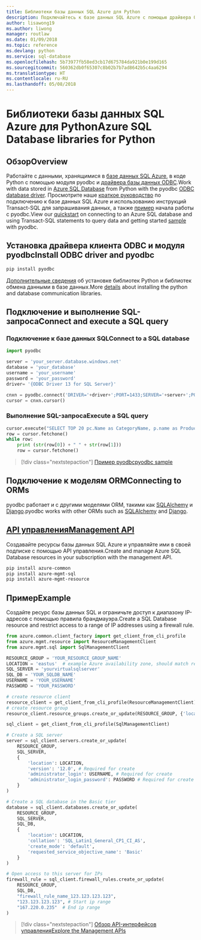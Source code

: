 ```yaml
---
title: Библиотеки базы данных SQL Azure для Python
description: Подключайтесь к базе данных SQL Azure с помощью драйвера ODBC и модуля pyodbc или управляйте экземплярами SQL Azure помощью API управления.
author: lisawong19
ms.author: liwong
manager: routlaw
ms.date: 01/09/2018
ms.topic: reference
ms.devlang: python
ms.service: sql-database
ms.openlocfilehash: 5b73977fb58ed3cb17d675784da921b0e199d165
ms.sourcegitcommit: 560362db0f65307c8b02b7b7ad8642b5c4aa6294
ms.translationtype: HT
ms.contentlocale: ru-RU
ms.lasthandoff: 05/08/2018
---
```

# <a name="azure-sql-database-libraries-for-python"></a><span data-ttu-id="f899e-103">Библиотеки базы данных SQL Azure для Python</span><span class="sxs-lookup"><span data-stu-id="f899e-103">Azure SQL Database libraries for Python</span></span>

## <a name="overview"></a><span data-ttu-id="f899e-104">Обзор</span><span class="sxs-lookup"><span data-stu-id="f899e-104">Overview</span></span>

<span data-ttu-id="f899e-105">Работайте с данными, хранящимися в [базе данных SQL Azure](/azure/sql-database/sql-database-technical-overview), в коде Python с помощью модуля pyodbc и [драйвера базы данных ODBC](https://github.com/mkleehammer/pyodbc/wiki/Drivers-and-Driver-Managers).</span><span class="sxs-lookup"><span data-stu-id="f899e-105">Work with data stored in [Azure SQL Database](/azure/sql-database/sql-database-technical-overview) from Python with the pyodbc [ODBC database driver](https://github.com/mkleehammer/pyodbc/wiki/Drivers-and-Driver-Managers).</span></span> <span data-ttu-id="f899e-106">Просмотрите наше [краткое руководство](https://docs.microsoft.com/azure/sql-database/sql-database-connect-query-python) по подключению к базе данных SQL Azure и использованию инструкций Transact-SQL для запрашивания данных, а также [пример](https://github.com/mkleehammer/pyodbc/wiki/Getting-started) начала работы с pyodbc.</span><span class="sxs-lookup"><span data-stu-id="f899e-106">View our [quickstart](https://docs.microsoft.com/azure/sql-database/sql-database-connect-query-python) on connecting to an Azure SQL database and using Transact-SQL statements to query data and getting started [sample](https://github.com/mkleehammer/pyodbc/wiki/Getting-started) with pyodbc.</span></span>

## <a name="install-odbc-driver-and-pyodbc"></a><span data-ttu-id="f899e-107">Установка драйвера клиента ODBC и модуля pyodbc</span><span class="sxs-lookup"><span data-stu-id="f899e-107">Install ODBC driver and pyodbc</span></span>

```bash
pip install pyodbc
```
<span data-ttu-id="f899e-108">[Дополнительные сведения](https://docs.microsoft.com/azure/sql-database/sql-database-connect-query-python#install-the-python-and-database-communication-libraries) об установке библиотек Python и библиотек обмена данными в базе данных.</span><span class="sxs-lookup"><span data-stu-id="f899e-108">More [details](https://docs.microsoft.com/azure/sql-database/sql-database-connect-query-python#install-the-python-and-database-communication-libraries) about installing the python and database communication libraries.</span></span>

## <a name="connect-and-execute-a-sql-query"></a><span data-ttu-id="f899e-109">Подключение и выполнение SQL-запроса</span><span class="sxs-lookup"><span data-stu-id="f899e-109">Connect and execute a SQL query</span></span>

### <a name="connect-to-a-sql-database"></a><span data-ttu-id="f899e-110">Подключение к базе данных SQL</span><span class="sxs-lookup"><span data-stu-id="f899e-110">Connect to a SQL database</span></span>

```python
import pyodbc

server = 'your_server.database.windows.net'
database = 'your_database'
username = 'your_username'
password = 'your_password'
driver= '{ODBC Driver 13 for SQL Server}'

cnxn = pyodbc.connect('DRIVER='+driver+';PORT=1433;SERVER='+server+';PORT=1443;DATABASE='+database+';UID='+username+';PWD='+ password)
cursor = cnxn.cursor()
```

### <a name="execute-a-sql-query"></a><span data-ttu-id="f899e-111">Выполнение SQL-запроса</span><span class="sxs-lookup"><span data-stu-id="f899e-111">Execute a SQL query</span></span>

```python
cursor.execute("SELECT TOP 20 pc.Name as CategoryName, p.name as ProductName FROM [SalesLT].[ProductCategory] pc JOIN [SalesLT].[Product] p ON pc.productcategoryid = p.productcategoryid")
row = cursor.fetchone()
while row:
    print (str(row[0]) + " " + str(row[1]))
    row = cursor.fetchone()
```

> [!div class="nextstepaction"]
> [<span data-ttu-id="f899e-112">Пример pyodbc</span><span class="sxs-lookup"><span data-stu-id="f899e-112">pyodbc sample</span></span>](https://github.com/mkleehammer/pyodbc/wiki/Getting-started)

## <a name="connecting-to-orms"></a><span data-ttu-id="f899e-113">Подключение к моделям ORM</span><span class="sxs-lookup"><span data-stu-id="f899e-113">Connecting to ORMs</span></span>

<span data-ttu-id="f899e-114">pyodbc работает и с другими моделями ORM, такими как [SQLAlchemy](http://docs.sqlalchemy.org/en/latest/dialects/mssql.html?highlight=pyodbc#module-sqlalchemy.dialects.mssql.pyodbc) и [Django](https://github.com/lionheart/django-pyodbc/).</span><span class="sxs-lookup"><span data-stu-id="f899e-114">pyodbc works with other ORMs such as [SQLAlchemy](http://docs.sqlalchemy.org/en/latest/dialects/mssql.html?highlight=pyodbc#module-sqlalchemy.dialects.mssql.pyodbc) and [Django](https://github.com/lionheart/django-pyodbc/).</span></span> 

## <a name="management-apipythonapioverviewazuresqlmanagement"></a>[<span data-ttu-id="f899e-115">API управления</span><span class="sxs-lookup"><span data-stu-id="f899e-115">Management API</span></span>](/python/api/overview/azure/sql/management)

<span data-ttu-id="f899e-116">Создавайте ресурсы базы данных SQL Azure и управляйте ими в своей подписке с помощью API управления.</span><span class="sxs-lookup"><span data-stu-id="f899e-116">Create and manage Azure SQL Database resources in your subscription with the management API.</span></span> 

```bash
pip install azure-common
pip install azure-mgmt-sql
pip install azure-mgmt-resource
```

## <a name="example"></a><span data-ttu-id="f899e-117">Пример</span><span class="sxs-lookup"><span data-stu-id="f899e-117">Example</span></span>

<span data-ttu-id="f899e-118">Создайте ресурс базы данных SQL и ограничьте доступ к диапазону IP-адресов с помощью правила брандмауэра.</span><span class="sxs-lookup"><span data-stu-id="f899e-118">Create a SQL Database resource and restrict access to a range of IP addresses using a firewall rule.</span></span>

```python
from azure.common.client_factory import get_client_from_cli_profile
from azure.mgmt.resource import ResourceManagementClient
from azure.mgmt.sql import SqlManagementClient

RESOURCE_GROUP = 'YOUR_RESOURCE_GROUP_NAME'
LOCATION = 'eastus'  # example Azure availability zone, should match resource group
SQL_SERVER = 'yourvirtualsqlserver'
SQL_DB = 'YOUR_SQLDB_NAME'
USERNAME = 'YOUR_USERNAME'
PASSWORD = 'YOUR_PASSWORD'

# create resource client
resource_client = get_client_from_cli_profile(ResourceManagementClient)
# create resource group
resource_client.resource_groups.create_or_update(RESOURCE_GROUP, {'location': LOCATION})

sql_client = get_client_from_cli_profile(SqlManagementClient)

# Create a SQL server
server = sql_client.servers.create_or_update(
    RESOURCE_GROUP,
    SQL_SERVER,
    {
        'location': LOCATION,
        'version': '12.0', # Required for create
        'administrator_login': USERNAME, # Required for create
        'administrator_login_password': PASSWORD # Required for create
    }
)

# Create a SQL database in the Basic tier
database = sql_client.databases.create_or_update(
    RESOURCE_GROUP,
    SQL_SERVER,
    SQL_DB,
    {
        'location': LOCATION,
        'collation': 'SQL_Latin1_General_CP1_CI_AS',
        'create_mode': 'default',
        'requested_service_objective_name': 'Basic'
    }
)

# Open access to this server for IPs
firewall_rule = sql_client.firewall_rules.create_or_update(
    RESOURCE_GROUP,
    SQL_DB,
    "firewall_rule_name_123.123.123.123",
    "123.123.123.123", # Start ip range
    "167.220.0.235"  # End ip range
)
```
> [!div class="nextstepaction"]
> [<span data-ttu-id="f899e-119">Обзор API-интерфейсов управления</span><span class="sxs-lookup"><span data-stu-id="f899e-119">Explore the Management APIs</span></span>](/python/api/overview/azure/sql/management)

